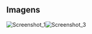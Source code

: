 ## Imagens
![Screenshot_1](/public/preview.png "Screenshot_1")![Screenshot_3](/public/preview2.png "Screenshot_2")